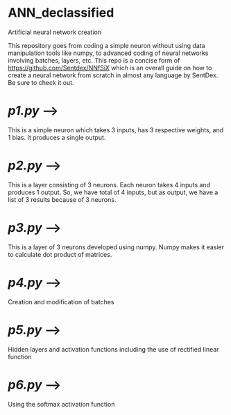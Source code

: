 # ANN_declassified
Artificial neural network creation

This repository goes from coding a simple neuron without using data manipulation tools like numpy, to advanced coding of neural networks involving batches, layers, etc. This repo is a concise form of https://github.com/Sentdex/NNfSiX which is an overall guide on how to create a neural network from scratch in almost any language by SentDex. Be sure to check it out.

# _p1.py_ -->
This is a simple neuron which takes 3 inputs, has 3 respective weights, and 1 bias. It produces a single output.

# _p2.py_ -->
This is a layer consisting of 3 neurons. Each neuron takes 4 inputs and produces 1 output. So, we have total of 4 inputs, but as output, we have a list of 3 results because of 3 neurons.

# _p3.py_ -->
This is a layer of 3 neurons developed using numpy. Numpy makes it easier to calculate dot product of matrices.

# _p4.py_ -->
Creation and modification of batches

# _p5.py_ -->
Hidden layers and activation functions including the use of rectified linear function

# _p6.py_ -->
Using the softmax activation function